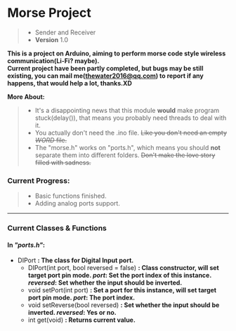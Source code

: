 # **Morse Project**
> - Sender and Receiver  
> - **Version** 1.0

**This is a project on Arduino, aiming to perform morse code style wireless communication(Li-Fi? maybe).  
Current project have been partly completed, but bugs may be still existing, you can mail me(thewater2016@qq.com) to report if any happens, that would help a lot, thanks.XD**

**More About:**  
> - It's a disappointing news that this module **would** make program stuck(delay()), that means you probably need threads to deal with it.  
> - You actually don't need the .ino file. ~~Like you don't need an empty *WORD* file.~~  
> - The "morse.h" works on "ports.h", which means you should **not** separate them into different folders. ~~Don't make the love story filled with sadness.~~

### Current Progress:
> - Basic functions finished.  
> - Adding analog ports support.
***
### Current Classes & Functions
#### In *"ports.h"*:
- DIPort **: The class for Digital Input port.**  
  - DIPort(int port, bool reversed = false) **: Class constructor, will set target port pin mode. *port*: Set the port index of this instance. *reversed*: Set whether the input should be inverted.**
  - void setPort(int port) **: Set a port for this instance, will set target port pin mode. *port*: The port index.**
  - void setReverse(bool reversed) **: Set whether the input should be inverted. *reversed*: Yes or no.**
  - int get(void) **: Returns current value.**
